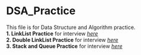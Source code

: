 # DSA_Practice

This file is for Data Structure and Algorithm practice.<br>
**1. LinkList Practice** for interview  *[here](./LinkedListQuestion.md)*<br>
**2. Double LinkList Practice** for interview  *[here](./DoubleLinkedList.md)*<br>
**3. Stack and Queue Practice** for interview  *[here](./Stack_Queue.md)*<br>
